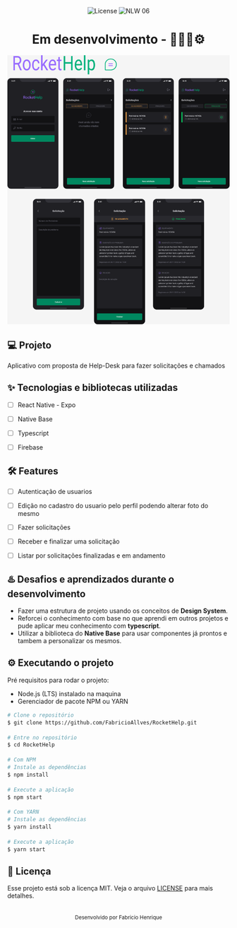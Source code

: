 
<p align="center">
  <img alt="License" src="https://img.shields.io/static/v1?label=license&message=MIT&color=5636D3&labelColor=0A1033">

 <img src="https://img.shields.io/static/v1?label=Ignite&message=ReactNative&color=5636D3&labelColor=0A1033" alt="NLW 06" />
</p>

<div align="center">
<h1>Em desenvolvimento - 🧑‍💻🚧⚙️</h1>
</div>


<img alt="gif-cell" src="https://github.com/FabricioAllves/RocketHelp/blob/main/src/assets/LogoReadme.png">


## 💻 Projeto
<!-- OQUE E´? -->
Aplicativo com proposta de Help-Desk para fazer solicitações e chamados


<!-- QUAIS TECNOLOGIA USEI? -->
## ✨ Tecnologias e bibliotecas utilizadas

- [ ] React Native - Expo
- [ ] Native Base
- [ ] Typescript
- [ ] Firebase



<!-- QUAL É O PROBLEMA QUE ESSE PROJETO RESOLVE E OQUE ELE FAZ? -->
## :hammer_and_wrench: Features 

- [ ] Autenticação de usuarios
- [ ] Edição no cadastro do usuario pelo perfil podendo alterar foto do mesmo
- [ ] Fazer solicitações
- [ ] Receber e finalizar uma solicitação
- [ ] Listar por solicitações finalizadas e em andamento


## ♨️ Desafios e aprendizados durante o desenvolvimento
- Fazer uma estrutura de projeto usando os conceitos de **Design System**.
- Reforcei o conhecimento com base no que aprendi em outros projetos e pude aplicar meu conhecimento com **typescript**.
- Utilizar a biblioteca do **Native Base** para usar componentes já prontos e tambem a personalizar os mesmos.




## ⚙️ Executando o projeto
Pré requisitos para rodar o projeto:
- Node.js (LTS) instalado na maquina
- Gerenciador de pacote NPM ou YARN



```bash
# Clone o repositório
$ git clone https://github.com/FabricioAllves/RocketHelp.git

# Entre no repositório
$ cd RocketHelp

# Com NPM
# Instale as dependências
$ npm install

# Execute a aplicação
$ npm start

# Com YARN
# Instale as dependências
$ yarn install

# Execute a aplicação
$ yarn start
```






## 📄 Licença

Esse projeto está sob a licença MIT. Veja o arquivo [LICENSE](LICENSE.md) para mais detalhes.

<br />

<div align="center">
  <small>Desenvolvido por Fabricio Henrique</small>
</div>
